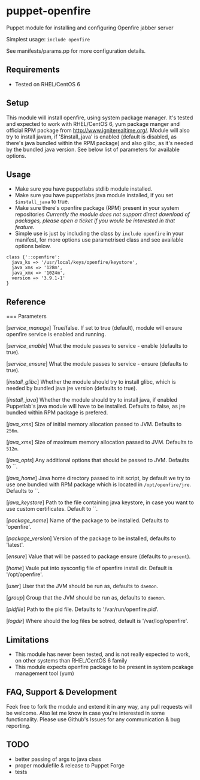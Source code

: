 puppet-openfire
===============

Puppet module for installing and configuring Openfire jabber server

Simplest usage:
`include openfire`

See manifests/params.pp for more configuration details.

Requirements
------------
- Tested on RHEL/CentOS 6

Setup
-----
This module will install openfire, using system package manager. It's tested and expected to work with RHEL/CentOS 6, yum package manger and official RPM package from http://www.igniterealtime.org/. Module will also try to install javam, if '$install_java' is enabled (default is disabled, as there's java bundled within the RPM package) and also glibc, as it's needed by the bundled java version. See below list of parameters for available options.

Usage
-----
- Make sure you have puppetlabs stdlib module installed.
- Make sure you have puppetlabs java module installed, if you set `$install_java` to true.
- Make sure there's openfire package (RPM) present in your system repositories
*Currently the module does not support direct download of packages, please open a ticket if you woule be interested in that feature.*
- Simple use is just by including the class by `include openfire` in your manifest, for more options use parametrised class and see available options below.
```
class {'::openfire':
  java_ks => '/usr/local/keys/openfire/keystore',
  java_xms => '128m',
  java_xmx => '1024m',
  version => '3.9.1-1'
}
```

Reference
---------

=== Parameters

[*service_manage*]
True/false. If set to true (default), module will ensure openfire
service is enabled and running.

[*service_enable*]
What the module passes to service - enable (defaults to true).

[*service_ensure*]
What the module passes to service - ensure (defaults to true).

[*install_glibc*]
Whether the module should try to install glibc, which is needed by
bundled java jre version (defaults to true).

[*install_java*]
Whether the module should try to install java, if enabled Puppetlab's
java module will have to be installed. Defaults to false, as jre bundled
within RPM package is prefered.

[*java_xms*]
Size of initial memory allocation passed to JVM. Defaults to `256m`.

[*java_xmx*]
Size of maximum memory allocation passed to JVM. Defaults to `512m`.

[*java_opts*]
Any additional options that should be passed to JVM. Defaults to ``.

[*java_home*]
Java home directory passed to init script, by default we try to use one
bundled with RPM package which is located in `/opt/openfire/jre`.
Defaults to ``.

[*java_keystore*]
Path to the file containing java keystore, in case you want to use custom
certificates. Default to ``.

[*package_name*]
Name of the package to be installed. Defaults to 'openfire'.

[*package_version*]
Version of the package to be installed, defaults to 'latest'.

[*ensure*]
Value that will be passed to package ensure (defaults to `present`).

[*home*]
Vaule put into sysconfig file of openfire install dir.
Default is '/opt/openfire'.

[*user*]
User that the JVM should be run as, defaults to `daemon`.

[*group*]
Group that the JVM should be run as, defaults to `daemon`.

[*pidfile*]
Path to the pid file. Defaults to '/var/run/openfire.pid'.

[*logdir*]
Where should the log files be sotred, default is '/var/log/openfire'.


Limitations
-----------
- This module has never been tested, and is not really expected to work, on other systems than RHEL/CentOS 6 family
- This module expects openfire package to be present in system pcakage management tool (yum)

FAQ, Support & Development
--------------------------
Feek free to fork the module and extend it in any way, any pull requests will be welcome. Also let me know in case you're interested in some functionality.
Please use Github's Issues for any communication & bug reporting.

TODO
----
- better passing of args to java class
- proper modulefile & release to Puppet Forge
- tests
